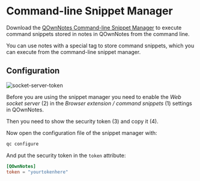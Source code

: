 # Command-line Snippet Manager

Download the [QOwnNotes Command-line Snippet Manager](https://github.com/qownnotes/qc) to execute command snippets stored in notes in QOwnNotes from the command line.

You can use notes with a special tag to store command snippets, which you can execute from the command-line snippet manager.

## Configuration

![socket-server-token](/img/socket-server-token.png)

Before you are using the snippet manager you need to enable the *Web socket server* (2) in the *Browser extension / command snippets* (1) settings in QOwnNotes.

Then you need to show the security token (3) and copy it (4).

Now open the configuration file of the snippet manager with:

```bash
qc configure
```

And put the security token in the `token` attribute:

```toml
[QOwnNotes]
token = "yourtokenhere"
```

